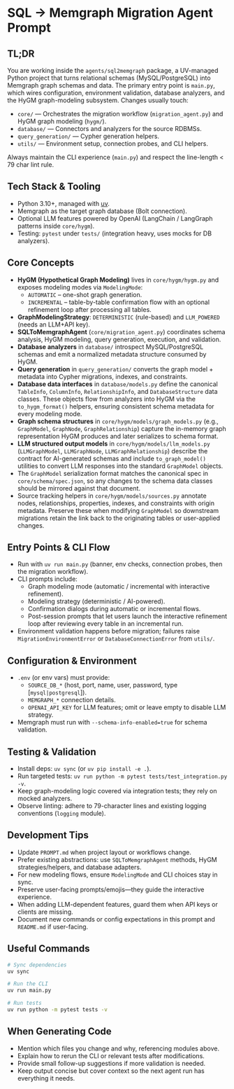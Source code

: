 # SQL → Memgraph Migration Agent Prompt

## TL;DR

You are working inside the `agents/sql2memgraph` package, a UV-managed Python project that turns relational schemas (MySQL/PostgreSQL) into Memgraph graph schemas and data. The primary entry point is `main.py`, which wires configuration, environment validation, database analyzers, and the HyGM graph-modeling subsystem. Changes usually touch:

- `core/` — Orchestrates the migration workflow (`migration_agent.py`) and HyGM graph modeling (`hygm/`).
- `database/` — Connectors and analyzers for the source RDBMSs.
- `query_generation/` — Cypher generation helpers.
- `utils/` — Environment setup, connection probes, and CLI helpers.

Always maintain the CLI experience (`main.py`) and respect the line-length < 79 char lint rule.

## Tech Stack & Tooling

- Python 3.10+, managed with [uv](https://github.com/astral-sh/uv).
- Memgraph as the target graph database (Bolt connection).
- Optional LLM features powered by OpenAI (LangChain / LangGraph patterns inside `core/hygm`).
- Testing: `pytest` under `tests/` (integration heavy, uses mocks for DB analyzers).

## Core Concepts

- **HyGM (Hypothetical Graph Modeling)** lives in `core/hygm/hygm.py` and exposes modeling modes via `ModelingMode`:
  - `AUTOMATIC` – one-shot graph generation.
  - `INCREMENTAL` – table-by-table confirmation flow with an optional refinement
    loop after processing all tables.
- **GraphModelingStrategy**: `DETERMINISTIC` (rule-based) and `LLM_POWERED` (needs an LLM+API key).
- **SQLToMemgraphAgent** (`core/migration_agent.py`) coordinates schema analysis, HyGM modeling, query generation, execution, and validation.
- **Database analyzers** in `database/` introspect MySQL/PostgreSQL schemas and emit a normalized metadata structure consumed by HyGM.
- **Query generation** in `query_generation/` converts the graph model + metadata into Cypher migrations, indexes, and constraints.
- **Database data interfaces** in `database/models.py` define the canonical `TableInfo`, `ColumnInfo`, `RelationshipInfo`, and `DatabaseStructure` data classes. These objects flow from analyzers into HyGM via the `to_hygm_format()` helpers, ensuring consistent schema metadata for every modeling mode.
- **Graph schema structures** in `core/hygm/models/graph_models.py` (e.g., `GraphModel`, `GraphNode`, `GraphRelationship`) capture the in-memory graph representation HyGM produces and later serializes to schema format.
- **LLM structured output models** in `core/hygm/models/llm_models.py` (`LLMGraphModel`, `LLMGraphNode`, `LLMGraphRelationship`) describe the contract for AI-generated schemas and include `to_graph_model()` utilities to convert LLM responses into the standard `GraphModel` objects.
- The `GraphModel` serialization format matches the canonical spec in `core/schema/spec.json`, so any changes to the schema data classes should be mirrored against that document.
- Source tracking helpers in `core/hygm/models/sources.py` annotate nodes, relationships, properties, indexes, and constraints with origin metadata. Preserve these when modifying `GraphModel` so downstream migrations retain the link back to the originating tables or user-applied changes.

## Entry Points & CLI Flow

- Run with `uv run main.py` (banner, env checks, connection probes, then the migration workflow).
- CLI prompts include:
  - Graph modeling mode (automatic / incremental with interactive refinement).
  - Modeling strategy (deterministic / AI-powered).
  - Confirmation dialogs during automatic or incremental flows.
  - Post-session prompts that let users launch the interactive refinement loop
    after reviewing every table in an incremental run.
- Environment validation happens before migration; failures raise `MigrationEnvironmentError` or `DatabaseConnectionError` from `utils/`.

## Configuration & Environment

- `.env` (or env vars) must provide:
  - `SOURCE_DB_*` (host, port, name, user, password, type [`mysql|postgresql`]).
  - `MEMGRAPH_*` connection details.
  - `OPENAI_API_KEY` for LLM features; omit or leave empty to disable LLM strategy.
- Memgraph must run with `--schema-info-enabled=true` for schema validation.

## Testing & Validation

- Install deps: `uv sync` (or `uv pip install -e .`).
- Run targeted tests: `uv run python -m pytest tests/test_integration.py -v`.
- Keep graph-modeling logic covered via integration tests; they rely on mocked analyzers.
- Observe linting: adhere to 79-character lines and existing logging conventions (`logging` module).

## Development Tips

- Update `PROMPT.md` when project layout or workflows change.
- Prefer existing abstractions: use `SQLToMemgraphAgent` methods, HyGM strategies/helpers, and database adapters.
- For new modeling flows, ensure `ModelingMode` and CLI choices stay in sync.
- Preserve user-facing prompts/emojis—they guide the interactive experience.
- When adding LLM-dependent features, guard them when API keys or clients are missing.
- Document new commands or config expectations in this prompt and `README.md` if user-facing.

## Useful Commands

```bash
# Sync dependencies
uv sync

# Run the CLI
uv run main.py

# Run tests
uv run python -m pytest tests -v
```

## When Generating Code

- Mention which files you change and why, referencing modules above.
- Explain how to rerun the CLI or relevant tests after modifications.
- Provide small follow-up suggestions if more validation is needed.
- Keep output concise but cover context so the next agent run has everything it needs.
